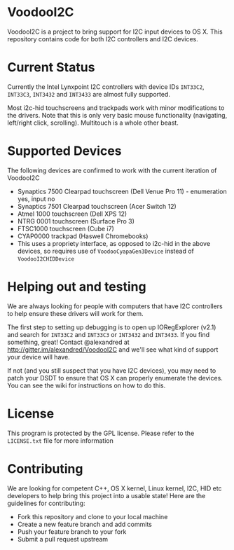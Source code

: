 # VoodooI2C

VoodooI2C is a project to bring support for I2C input devices to OS X. This repository contains code for both I2C controllers and I2C devices.

# Current Status

Currently the Intel Lynxpoint I2C controllers with device IDs `INT33C2`, `INT33C3`, `INT3432` and `INT3433` are almost fully supported.

Most i2c-hid touchscreens and trackpads work with minor modifications to the drivers. Note that this is only very basic mouse functionality (navigating, left/right click, scrolling). Multitouch is a whole other beast.

# Supported Devices
The following devices are confirmed to work with the current iteration of VoodooI2C

* Synaptics 7500 Clearpad touchscreen (Dell Venue Pro 11) - enumeration yes, input no
* Synaptics 7501 Clearpad touchscreen (Acer Switch 12)
* Atmel 1000 touchscreen (Dell XPS 12)
* NTRG 0001 touchscreen (Surface Pro 3)
* FTSC1000 touchscreen (Cube i7)
* CYAP0000 trackpad (Haswell Chromebooks)
 * This uses a propriety interface, as opposed to i2c-hid in the above devices, so requires use of `VoodooCyapaGen3Device` instead of `VoodooI2CHIDDevice`

# Helping out and testing

We are always looking for people with computers that have I2C controllers to help ensure these drivers will work for them.

The first step to setting up debugging is to open up IORegExplorer (v2.1) and search for `INT33C2` and `INT33C3` or `INT3432` and `INT3433`. If you find something, great! Contact @alexandred at http://gitter.im/alexandred/VoodooI2C and we'll see what kind of support your device will have.

If not (and you still suspect that you have I2C devices), you may need to patch your DSDT to ensure that OS X can properly enumerate the devices. You can see the wiki for instructions on how to do this.

# License

This program is protected by the GPL license. Please refer to the `LICENSE.txt` file for more information

# Contributing

We are looking for competent C++, OS X kernel, Linux kernel, I2C, HID etc developers to help bring this project into a usable state! Here are the guidelines for contributing:

* Fork this repository and clone to your local machine
* Create a new feature branch and add commits
* Push your feature branch to your fork
* Submit a pull request upstream
